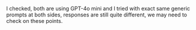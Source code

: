 I checked, both are using GPT-4o mini and I tried with exact same generic prompts at both sides, responses are still quite different, we may need to check on these points.
